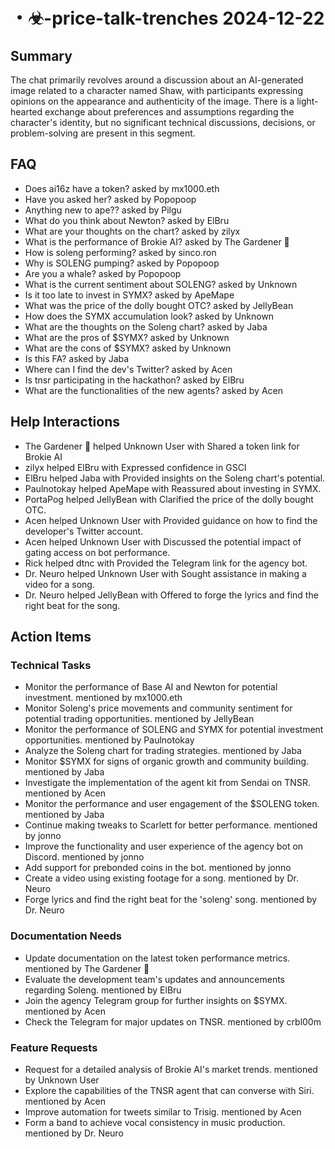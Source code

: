# ・☣-price-talk-trenches 2024-12-22

## Summary
The chat primarily revolves around a discussion about an AI-generated image related to a character named Shaw, with participants expressing opinions on the appearance and authenticity of the image. There is a light-hearted exchange about preferences and assumptions regarding the character's identity, but no significant technical discussions, decisions, or problem-solving are present in this segment.

## FAQ
- Does ai16z have a token? asked by mx1000.eth
- Have you asked her? asked by Popopoop
- Anything new to ape?? asked by Pilgu
- What do you think about Newton? asked by ElBru
- What are your thoughts on the chart? asked by zilyx
- What is the performance of Brokie AI? asked by The Gardener 🌱
- How is soleng performing? asked by sinco.ron
- Why is SOLENG pumping? asked by Popopoop
- Are you a whale? asked by Popopoop
- What is the current sentiment about SOLENG? asked by Unknown
- Is it too late to invest in SYMX? asked by ApeMape
- What was the price of the dolly bought OTC? asked by JellyBean
- How does the SYMX accumulation look? asked by Unknown
- What are the thoughts on the Soleng chart? asked by Jaba
- What are the pros of $SYMX? asked by Unknown
- What are the cons of $SYMX? asked by Unknown
- Is this FA? asked by Jaba
- Where can I find the dev's Twitter? asked by Acen
- Is tnsr participating in the hackathon? asked by ElBru
- What are the functionalities of the new agents? asked by Acen

## Help Interactions
- The Gardener 🌱 helped Unknown User with Shared a token link for Brokie AI
- zilyx helped ElBru with Expressed confidence in GSCI
- ElBru helped Jaba with Provided insights on the Soleng chart's potential.
- Paulnotokay helped ApeMape with Reassured about investing in SYMX.
- PortaPog helped JellyBean with Clarified the price of the dolly bought OTC.
- Acen helped Unknown User with Provided guidance on how to find the developer's Twitter account.
- Acen helped Unknown User with Discussed the potential impact of gating access on bot performance.
- Rick helped dtnc with Provided the Telegram link for the agency bot.
- Dr. Neuro helped Unknown User with Sought assistance in making a video for a song.
- Dr. Neuro helped JellyBean with Offered to forge the lyrics and find the right beat for the song.

## Action Items

### Technical Tasks
- Monitor the performance of Base AI and Newton for potential investment. mentioned by mx1000.eth
- Monitor Soleng's price movements and community sentiment for potential trading opportunities. mentioned by JellyBean
- Monitor the performance of SOLENG and SYMX for potential investment opportunities. mentioned by Paulnotokay
- Analyze the Soleng chart for trading strategies. mentioned by Jaba
- Monitor $SYMX for signs of organic growth and community building. mentioned by Jaba
- Investigate the implementation of the agent kit from Sendai on TNSR. mentioned by Acen
- Monitor the performance and user engagement of the $SOLENG token. mentioned by Jaba
- Continue making tweaks to Scarlett for better performance. mentioned by jonno
- Improve the functionality and user experience of the agency bot on Discord. mentioned by jonno
- Add support for prebonded coins in the bot. mentioned by jonno
- Create a video using existing footage for a song. mentioned by Dr. Neuro
- Forge lyrics and find the right beat for the 'soleng' song. mentioned by Dr. Neuro

### Documentation Needs
- Update documentation on the latest token performance metrics. mentioned by The Gardener 🌱
- Evaluate the development team's updates and announcements regarding Soleng. mentioned by ElBru
- Join the agency Telegram group for further insights on $SYMX. mentioned by Acen
- Check the Telegram for major updates on TNSR. mentioned by crbl00m

### Feature Requests
- Request for a detailed analysis of Brokie AI's market trends. mentioned by Unknown User
- Explore the capabilities of the TNSR agent that can converse with Siri. mentioned by Acen
- Improve automation for tweets similar to Trisig. mentioned by Acen
- Form a band to achieve vocal consistency in music production. mentioned by Dr. Neuro